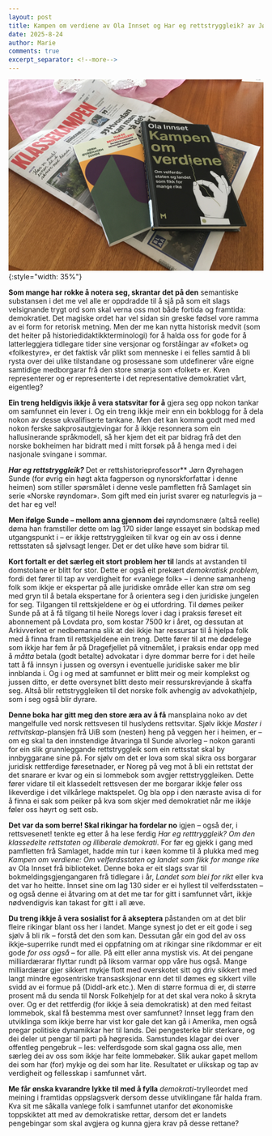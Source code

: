 ```yaml
---
layout: post
title: Kampen om verdiene av Ola Innset og Har eg rettstryggleik? av Jørn Øyrehagen Sunde
date: 2025-8-24
author: Marie
comments: true
excerpt_separator: <!--more-->
---
```


![Bøkene Kampen om verdiene og Har eg rettstryggleik? ligg oppå eit nummer av avisa Klassekampen](/images/rettstryggleik.JPEG){:style="width: 35%"}

**Som mange har rokke å notera seg, skrantar det på den** semantiske substansen i det me vel alle er oppdradde til å sjå på som eit slags velsignande trygt ord som skal verna oss mot både fortida og framtida: demokratiet. Det magiske ordet har vel sidan sin greske fødsel vore ramma av ei form for retorisk metning. Men der me kan nytta historisk medvit (som det heiter på historiedidaktikkterminologi) for å halda oss for gode for å latterleggjera tidlegare tider sine versjonar og forståingar av «folket» og «folkestyre», er det faktisk vår plikt som menneske i ei felles samtid å bli rysta over dei ulike tilstandane og prosessane som utdefinerer våre eigne samtidige medborgarar frå den store smørja som «folket» er. Kven representerer og er representerte i det representative demokratiet vårt, eigentleg? <!--more-->

**Ein treng heldigvis ikkje å vera statsvitar for å** gjera seg opp nokon tankar om samfunnet ein lever i. Og ein treng ikkje meir enn ein bokblogg for å dela nokon av desse ukvalifiserte tankane. Men det kan komma godt med med nokon ferske sakprosautgjevingar for å ikkje resonnera som ein hallusinerande språkmodell, så her kjem det eit par bidrag frå det den norske bokheimen har bidratt med i mitt forsøk på å henga med i dei nasjonale svingane i sommar.

***Har eg rettstryggleik?*** Det er rettshistorieprofessor** Jørn Øyrehagen Sunde (for øvrig ein høgt akta fagperson og nynorskforfattar i denne heimen) som stiller spørsmålet i denne vesle pamfletten frå Samlaget sin serie «Norske røyndomar». Som gift med ein jurist svarer eg naturlegvis ja – det har eg vel!

**Men ifølge Sunde – mellom anna gjennom dei** røyndomsnære (altså reelle) døma han framstiller dette om lag 170 sider lange essayet sin bodskap med utgangspunkt i – er ikkje rettstryggleiken til kvar og ein av oss i denne rettsstaten så sjølvsagt lenger. Det er det ulike høve som bidrar til.

**Kort fortalt er det særleg eit stort problem her til** lands at avstanden til domstolane er blitt for stor. Dette er også eit prekært *demokratisk problem*, fordi det fører til tap av verdigheit for «vanlege folk» – i denne samanheng folk som ikkje er ekspertar på alle juridiske område eller kan strø om seg med gryn til å betala ekspertane for å orientera seg i den juridiske jungelen for seg. Tilgangen til rettskjeldene er òg ei utfordring. Til dømes peiker Sunde på at å få tilgang til heile Noregs lover i dag i praksis føreset eit abonnement på Lovdata pro, som kostar 7500 kr i året, og dessutan at Arkivverket er nedbemanna slik at dei ikkje har ressursar til å hjelpa folk med å finna fram til rettskjeldene ein treng. Dette fører til at me dødelege som ikkje har fem år på Dragefjellet på vitnemålet, i praksis endar opp med å *måtta* betala (godt betalte) advokatar i dyre dommar berre for i det heile tatt å få innsyn i jussen og oversyn i eventuelle juridiske saker me blir innblanda i. Og i og med at samfunnet er blitt meir og meir komplekst og jussen ditto, er dette oversynet blitt desto meir ressurskrevjande å skaffa seg. Altså blir rettstryggleiken til det norske folk avhengig av advokathjelp, som i seg også blir dyrare.

**Denne boka har gitt meg den store æra av å få** mansplaina noko av det mangelfulle ved norsk rettsvesen til huslydens rettsvitar. Sjølv ikkje *Master i rettvitskap*-plansjen frå UiB som (nesten) heng på veggen her i heimen, er – om eg skal ta den innstendige åtvaringa til Sunde alvorleg – nokon garanti for ein slik grunnleggande rettstryggleik som ein rettsstat skal by innbyggarane sine på. For sjølv om det er lova som skal sikra oss borgarar juridisk rettferdige føresetnader, er Noreg på veg mot å bli ein rettstat der det snarare er kvar og ein si lommebok som avgjer rettstryggleiken. Dette fører vidare til eit klassedelt rettsvesen der me borgarar ikkje føler oss likeverdige i det vilkårlege maktspelet. Og bla opp i den næraste avisa di for å finna ei sak som peiker på kva som skjer med demokratiet når me ikkje føler oss høyrt og sett osb.


**Det var da som berre! Skal rikingar ha fordelar no** igjen – også der, i rettsvesenet! tenkte eg etter å ha lese ferdig *Har eg retttryggleik? Om den klassedelte rettstaten og illiberale demokrati*. For før eg gjekk i gang med pamfletten frå Samlaget, hadde min tur i køen komme til å plukka med meg *Kampen om verdiene: Om velferdsstaten og landet som fikk for mange rike* av Ola Innset frå biblioteket. Denne boka er eit slags svar til bokmeldingsgjengangaren frå tidlegare i år, *Landet som blei for rikt* eller kva det var ho heitte. Innset sine om lag 130 sider er ei hyllest til velferdsstaten – og også denne ei åtvaring om at det me tar for gitt i samfunnet vårt, ikkje nødvendigvis kan takast for gitt i all æve. 

**Du treng ikkje å vera sosialist for å akseptera** påstanden om at det blir fleire rikingar blant oss her i landet. Mange synest jo det er eit gode i seg sjølv å bli rik – forstå det den som kan. Dessutan går ein god del av oss ikkje-superrike rundt med ei oppfatning om at rikingar sine rikdommar er eit gode *for oss også* – for alle. På eitt eller anna mystisk vis. At dei pengane milliardærarar flyttar rundt på liksom varmar opp våre hus også. Mange milliardærar gjer sikkert mykje flott med overskotet sitt og driv sikkert med langt mindre egosentriske transasksjonar enn det til dømes eg sikkert ville svidd av ei formue på (Diddl-ark etc.). Men di større formua di er, di større prosent må du senda til Norsk Folkehjelp for at det skal vera noko å skryta over. Og er det rettferdig (for ikkje å seia demokratisk) at den med feitast lommebok, skal få bestemma mest over samfunnet? Innset legg fram den utviklinga som ikkje berre har vist kor gale det kan gå i Amerika, men også pregar politiske dynamikkar her til lands. Dei pengesterke blir sterkare, og dei deler ut pengar til parti på høgresida. Samstundes klagar dei over offentleg pengebruk – les: velferdsgode som skal gagna oss alle, men særleg dei av oss som ikkje har feite lommebøker. Slik aukar gapet mellom dei som har (for) mykje og dei som har lite. Resultatet er ulikskap og tap av verdigheit og fellesskap i samfunnet vårt.

**Me får ønska kvarandre lykke til med å fylla** *demokrati*-trylleordet med meining i framtidas oppslagsverk dersom desse utviklingane får halda fram. Kva sit me såkalla vanlege folk i samfunnet utanfor det økonomiske toppskiktet att med av demokratiske rettar, dersom det er landets pengebingar som skal avgjera og kunna gjera krav på desse rettane?